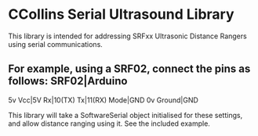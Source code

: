 # CCollins Serial Ultrasound Library

This library is intended for addressing SRFxx Ultrasonic Distance Rangers using
serial communications.

For example, using a SRF02, connect the pins as follows:
SRF02|Arduino
-------------
5v Vcc|5V
Rx|10(TX)
Tx|11(RX)
Mode|GND
0v Ground|GND

This library will take a SoftwareSerial object initialised for these settings, 
and allow distance ranging using it.  See the included example.

